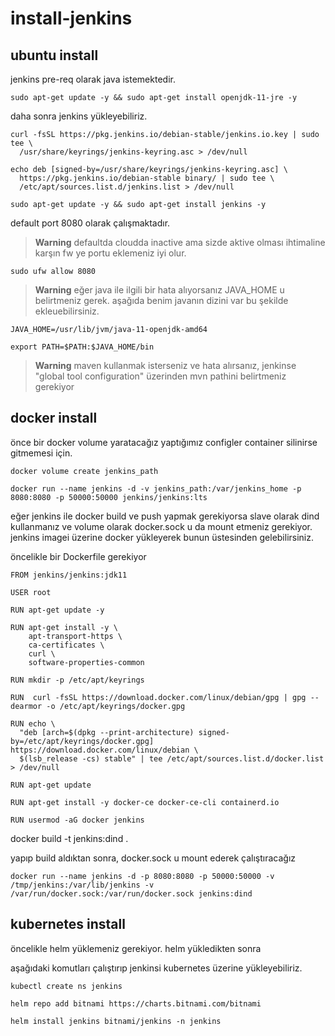 # install-jenkins

## ubuntu install

jenkins pre-req olarak java istemektedir.

```
sudo apt-get update -y && sudo apt-get install openjdk-11-jre -y
```

daha sonra jenkins yükleyebiliriz.

```
curl -fsSL https://pkg.jenkins.io/debian-stable/jenkins.io.key | sudo tee \
  /usr/share/keyrings/jenkins-keyring.asc > /dev/null
  
echo deb [signed-by=/usr/share/keyrings/jenkins-keyring.asc] \
  https://pkg.jenkins.io/debian-stable binary/ | sudo tee \
  /etc/apt/sources.list.d/jenkins.list > /dev/null
  
sudo apt-get update -y && sudo apt-get install jenkins -y
```

default port 8080 olarak çalışmaktadır.

> **Warning**  defaultda cloudda inactive ama sizde aktive olması ihtimaline karşın fw ye portu eklemeniz iyi olur.

```
sudo ufw allow 8080
```


> **Warning**  eğer java ile ilgili bir hata alıyorsanız JAVA_HOME u belirtmeniz gerek. aşağıda benim javanın dizini var bu şekilde ekleuebilirsiniz.

```
JAVA_HOME=/usr/lib/jvm/java-11-openjdk-amd64

export PATH=$PATH:$JAVA_HOME/bin
```

> **Warning**  maven kullanmak isterseniz ve hata alırsanız, jenkinse "global tool configuration" üzerinden mvn pathini belirtmeniz gerekiyor

## docker install

önce bir docker volume yaratacağız yaptığımız configler container silinirse gitmemesi için.

```
docker volume create jenkins_path

docker run --name jenkins -d -v jenkins_path:/var/jenkins_home -p 8080:8080 -p 50000:50000 jenkins/jenkins:lts
```

eğer jenkins ile docker build ve push yapmak gerekiyorsa slave olarak dind kullanmanız ve volume olarak docker.sock u da mount etmeniz gerekiyor. jenkins imagei üzerine docker yükleyerek bunun üstesinden gelebilirsiniz.

öncelikle bir Dockerfile gerekiyor

```
FROM jenkins/jenkins:jdk11
 
USER root

RUN apt-get update -y

RUN apt-get install -y \
    apt-transport-https \
    ca-certificates \
    curl \
    software-properties-common

RUN mkdir -p /etc/apt/keyrings

RUN  curl -fsSL https://download.docker.com/linux/debian/gpg | gpg --dearmor -o /etc/apt/keyrings/docker.gpg

RUN echo \
  "deb [arch=$(dpkg --print-architecture) signed-by=/etc/apt/keyrings/docker.gpg] https://download.docker.com/linux/debian \
  $(lsb_release -cs) stable" | tee /etc/apt/sources.list.d/docker.list > /dev/null

RUN apt-get update

RUN apt-get install -y docker-ce docker-ce-cli containerd.io 

RUN usermod -aG docker jenkins
```

docker build -t jenkins:dind .

yapıp build aldıktan sonra, docker.sock u mount ederek çalıştıracağız

```
docker run --name jenkins -d -p 8080:8080 -p 50000:50000 -v /tmp/jenkins:/var/lib/jenkins -v /var/run/docker.sock:/var/run/docker.sock jenkins:dind
```

## kubernetes install

öncelikle helm yüklemeniz gerekiyor. helm yükledikten sonra

aşağıdaki komutları çalıştırıp jenkinsi kubernetes üzerine yükleyebiliriz.

```
kubectl create ns jenkins

helm repo add bitnami https://charts.bitnami.com/bitnami

helm install jenkins bitnami/jenkins -n jenkins
```
